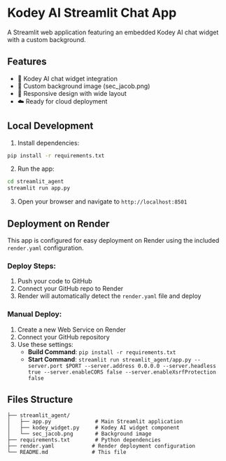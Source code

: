 # Kodey AI Streamlit Chat App

A Streamlit web application featuring an embedded Kodey AI chat widget with a custom background.

## Features

- 🤖 Kodey AI chat widget integration
- 🎨 Custom background image (sec_jacob.png)
- 📱 Responsive design with wide layout
- ☁️ Ready for cloud deployment

## Local Development

1. Install dependencies:
```bash
pip install -r requirements.txt
```

2. Run the app:
```bash
cd streamlit_agent
streamlit run app.py
```

3. Open your browser and navigate to `http://localhost:8501`

## Deployment on Render

This app is configured for easy deployment on Render using the included `render.yaml` configuration.

### Deploy Steps:

1. Push your code to GitHub
2. Connect your GitHub repo to Render
3. Render will automatically detect the `render.yaml` file and deploy

### Manual Deploy:

1. Create a new Web Service on Render
2. Connect your GitHub repository
3. Use these settings:
   - **Build Command**: `pip install -r requirements.txt`
   - **Start Command**: `streamlit run streamlit_agent/app.py --server.port $PORT --server.address 0.0.0.0 --server.headless true --server.enableCORS false --server.enableXsrfProtection false`

## Files Structure

```
├── streamlit_agent/
│   ├── app.py              # Main Streamlit application
│   ├── kodey_widget.py     # Kodey AI widget component
│   └── sec_jacob.png       # Background image
├── requirements.txt        # Python dependencies
├── render.yaml            # Render deployment configuration
└── README.md              # This file
``` 